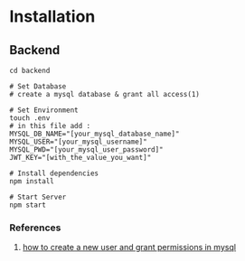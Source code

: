 # Installation

## Backend
```
cd backend

# Set Database
# create a mysql database & grant all access(1)

# Set Environment
touch .env
# in this file add :
MYSQL_DB_NAME="[your_mysql_database_name]"
MYSQL_USER="[your_mysql_username]"
MYSQL_PWD="[your_mysql_user_password]"
JWT_KEY="[with_the_value_you_want]"

# Install dependencies
npm install

# Start Server
npm start

```

### References
1. [how to create a new user and grant permissions in mysql](https://www.digitalocean.com/community/tutorials/how-to-create-a-new-user-and-grant-permissions-in-mysql)
